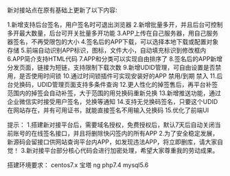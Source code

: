新对接站点在原有基础上更新了以下内容:

1.新增支持后台签名，用户签名时可退出浏览器
2.新增批量多开，并且后台可控制多开最大数量，后台可开关批量多开功能
3.APP上传在自己服务器，用自己服务器签名，不再受限包的大小
4.签名后的APP下载，可以选择本地下载或配置对象存储
5.前端自动识别APP标识，图标，文件大小，自动填充标识到修改框内
6.APP简介支持HTML代码
7.APP和分类可以实现自由排序了
8.签名后的APP新增分发页面，链接为短链，支持限制下载次数
9.新增UDID管理，可自由设置是否禁用，是否使用时间锁
10.通过时间锁插件可实现安装好的APP 禁用/到期 禁入
11.后台兑换码，UDID管理页面支持多条件查询
12.更人性化的掉签售后，再平台补签范围内的掉签会自动补签，大于范围的用兑换码重新兑换
13.新增推送功能，通过企业微信实时接受用户签名，兑换等通知
14.支持无兑换码签名，只要这个UDID在网站存在，并有可用证书，就能直接签名不用输入兑换码
15.优化了前端UI


提示：
1.搭建新对接平台后，需要域名授权，免费授权后，默认7天后自动关闭当前账号的在线签名接口，并且将删除快闪签内的所有APP
2.为了安全稳定发展，新源码会留接口供网站查询平台内APP，如发现违法APP，将立即删库，请大家自觉！
3.新对接平台部分核心代码会进行加密处理，希望大家尊重我的劳动成果。

搭建环境要求：
centos7.x  宝塔  ng  php7.4  mysql5.6 
